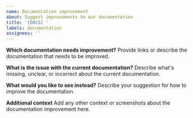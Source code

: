 ```yaml
---
name: Documentation improvement
about: Suggest improvements to our documentation
title: '[DOCS] '
labels: documentation
assignees: ''
---
```


**Which documentation needs improvement?**
Provide links or describe the documentation that needs to be improved.

**What is the issue with the current documentation?**
Describe what's missing, unclear, or incorrect about the current documentation.

**What would you like to see instead?**
Describe your suggestion for how to improve the documentation.

**Additional context**
Add any other context or screenshots about the documentation improvement here.